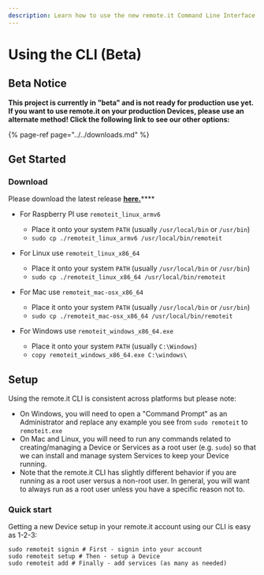 ```yaml
---
description: Learn how to use the new remote.it Command Line Interface (CLI).
---
```


# Using the CLI \(Beta\)

## Beta Notice

**This project is currently in "beta" and is not ready for production use yet. If you want to use remote.it on your production Devices, please use an alternate method! Click the following link to see our other options:**

{% page-ref page="../../downloads.md" %}

## Get Started

### Download

Please download the latest release [**here.**](https://github.com/remoteit/cli/releases/latest)\*\*\*\*

* For Raspberry PI use `remoteit_linux_armv6`

  * Place it onto your system `PATH` \(usually `/usr/local/bin` or `/usr/bin`\)
  * `sudo cp ./remoteit_linux_armv6 /usr/local/bin/remoteit`

* For Linux use `remoteit_linux_x86_64`

  * Place it onto your system `PATH` \(usually `/usr/local/bin` or `/usr/bin`\)
  * `sudo cp ./remoteit_linux_x86_64 /usr/local/bin/remoteit`

* For Mac use `remoteit_mac-osx_x86_64`

  * Place it onto your system `PATH` \(usually `/usr/local/bin` or `/usr/bin`\)
  * `sudo cp ./remoteit_mac-osx_x86_64 /usr/local/bin/remoteit`

* For Windows use `remoteit_windows_x86_64.exe`
  * Place it onto your system `PATH` \(usually `C:\Windows`\)
  * `copy remoteit_windows_x86_64.exe C:\windows\`

## Setup

Using the remote.it CLI is consistent across platforms but please note:

* On Windows, you will need to open a "Command Prompt" as an Administrator and replace any example you see from `sudo remoteit` to `remoteit.exe` 
* On Mac and Linux, you will need to run any commands related to creating/managing a Device or Services as a root user \(e.g. `sudo`\) so that we can install and manage system Services to keep your Device running. 
* Note that the remote.it CLI has slightly different behavior if you are running as a root user versus a non-root user. In general, you will want to always run as a root user unless you have a specific reason not to.

### Quick start

Getting a new Device setup in your remote.it account using our CLI is easy as 1-2-3:

```text
sudo remoteit signin # First - signin into your account
sudo remoteit setup # Then - setup a Device
sudo remoteit add # Finally - add services (as many as needed)
```


